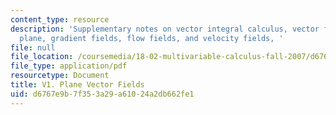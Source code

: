 ```yaml
---
content_type: resource
description: 'Supplementary notes on vector integral calculus, vector fields in the
  plane, gradient fields, flow fields, and velocity fields, '
file: null
file_location: /coursemedia/18-02-multivariable-calculus-fall-2007/d6767e9b7f353a29a61024a2db662fe1_plane_vector_fld.pdf
file_type: application/pdf
resourcetype: Document
title: V1. Plane Vector Fields
uid: d6767e9b-7f35-3a29-a610-24a2db662fe1
---
```

